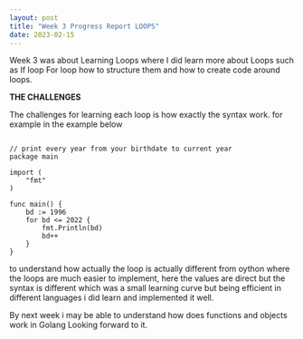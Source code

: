```yaml
---
layout: post
title: "Week 3 Progress Report LOOPS"
date: 2023-02-15
---
```



Week 3 was about Learning Loops where I did learn more about Loops such as If loop For loop how to structure them and how to create code around loops.

**THE CHALLENGES**

The challenges for learning each loop is how exactly the syntax work. for example in the example below

```

// print every year from your birthdate to current year
package main

import (
	"fmt"
)

func main() {
	bd := 1996
	for bd <= 2022 {
		fmt.Println(bd)
		bd++
	}
}

```

to understand how actually the loop is actually different from oython where the loops are much easier to implement, here the values are direct but the syntax is different which was a small learning curve but being efficient in different languages i did learn and implemented it well.

By next week i may be able to understand how does functions and objects work in Golang Looking forward to it.
